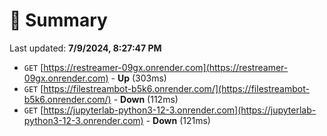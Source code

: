 # 📖 Summary
Last updated: **7/9/2024, 8:27:47 PM**

- `GET` [https://restreamer-09gx.onrender.com](https://restreamer-09gx.onrender.com) - **Up** (303ms)
- `GET` [https://filestreambot-b5k6.onrender.com/](https://filestreambot-b5k6.onrender.com/) - **Down** (112ms)
- `GET` [https://jupyterlab-python3-12-3.onrender.com](https://jupyterlab-python3-12-3.onrender.com) - **Down** (121ms)
